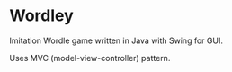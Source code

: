# Wordley

Imitation Wordle game written in Java with Swing for GUI. 

Uses MVC (model-view-controller) pattern.  